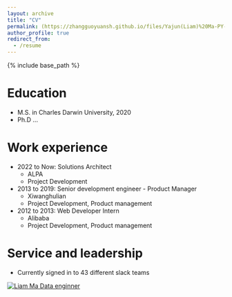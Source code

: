 ```yaml
---
layout: archive
title: "CV"
permalink: (https://zhangguoyuansh.github.io/files/Yajun(Liam)%20Ma-PY-CV.pdf)
author_profile: true
redirect_from:
  - /resume
---
```


{% include base_path %}

Education
======
* M.S. in Charles Darwin University, 2020
* Ph.D ...

Work experience
======
* 2022 to Now: Solutions Architect
  * ALPA
  * Project Development
* 2013 to 2019: Senior development engineer - Product Manager
  * Xiwanghulian
  * Project Development, Product management
* 2012 to 2013: Web Developer Intern 
  * Alibaba
  * Project Development, Product management
  
  
Service and leadership
======
* Currently signed in to 43 different slack teams


<!-- [![Liam Ma Data enginner](https://i9.ytimg.com/vi_webp/BWy55Yun8Os/mq1.webp?sqp=CLSZ-qAG-oaymwEmCMACELQB8quKqQMa8AEB-AH-CYAC0AWKAgwIABABGHIgUShBMA8=&rs=AOn4CLC3qjksRNrqcmYfxVzD-EV2mIISBA)](https://youtu.be/BWy55Yun8Os) -->

[![Liam Ma Data enginner](https://zhangguoyuansh.github.io/images/play.jpg)](https://youtu.be/BWy55Yun8Os)

